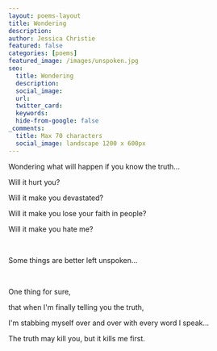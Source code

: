 ```yaml
---
layout: poems-layout
title: Wondering
description: 
author: Jessica Christie
featured: false
categories: [poems]
featured_image: /images/unspoken.jpg
seo:
  title: Wondering
  description: 
  social_image:
  url:
  twitter_card:
  keywords:
  hide-from-google: false
_comments:
  title: Max 70 characters
  social_image: landscape 1200 x 600px
---
```

Wondering what will happen if you know the truth...

Will it hurt you?

Will it make you devastated?

Will it make you lose your faith in people?

Will it make you hate me?

&nbsp;

Some things are better left unspoken...

&nbsp;

One thing for sure,

that when I'm finally telling you the truth,

I'm stabbing myself over and over with every word I speak...

The truth may kill you, but it kills me first.

&nbsp;
